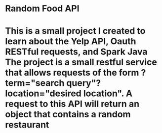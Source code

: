 <h1>Random Food API<h1>
<p>This is a small project I created to learn about the Yelp API, Oauth RESTful requests, and Spark Java
The project is a small restful service that allows requests of the form ?term="search query"?location="desired location".
A request to this API will return an object that contains a random restaurant<p>
